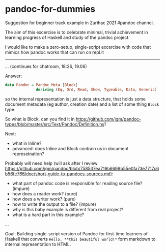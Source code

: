 # pandoc-for-dummies

Suggestion for beginner track example in Zurihac 2021 #pandoc channel.

The aim of this excercise is to celebrate minimal, trivial achievement
in learning progress of Haskell and study of the pandoc project.

I would like to make a zero-setup, single-script excercise 
with code that mimics how pandoc works that can run on repl.it

---

... (continues for chatroom, 18:26, 19.06)

Answer: 

```haskell
data Pandoc = Pandoc Meta [Block]
              deriving (Eq, Ord, Read, Show, Typeable, Data, Generic)
```

so the internal representation is just a data structure, that holds some 
document metadata (eg author, creation date) and a list of some thing `Block`
type. 

So what is Block, can you find it in <https://github.com/jgm/pandoc-types/blob/master/src/Text/Pandoc/Definition.hs>?

Next:

- what in Inline?
- advanced: does Inline and Block contrain us in document represetnation?

Probably will need help (will ask after I review https://github.com/jgm/pandoc/blob/758537ea719b6699b55e0fa73e7717c6b56fe766/doc/short-guide-to-pandocs-sources.md):

- what part of pandoc code is responsible for reading source file? (impure)
- how does a reader work? (pure)
- how does a writer work? (pure)
- how to write the output to a file? (impure)
- why is this baby example is different from real project?
- what is a hard part in this example?

...


Goal: Building single-script version of Pandoc for first-time learners of Haskell that 
converts `Hello, **this beautiful world!*` form markdown to internal representation to HTML.
